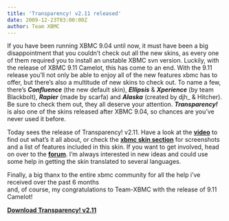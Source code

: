 ```yaml
---
title: 'Transparency! v2.11 released'
date: 2009-12-23T03:00:00Z
author: Team XBMC
---
```

If you have been running XBMC 9.04 until now, it must have been a big disappointment that you couldn’t check out all the new skins, as every one of them required you to install an unstable XBMC svn version. Luckily, with the release of XBMC 9.11 Camelot, this has come to an end. With the 9.11 release you’ll not only be able to enjoy all of the new features xbmc has to offer, but there’s also a multitude of new skins to check out. To name a few, there’s ***Confluence*** (the new default skin), ***Ellipsis*** & ***Xperience*** (by team Blackbolt), ***Rapier*** (made by scarfa) and ***Alaska*** (created by djh\_ & Hitcher). Be sure to check them out, they all deserve your attention. ***Transparency!*** is also one of the skins released after XBMC 9.04, so chances are you’ve never used it before.

 Today sees the release of Transparency! v2.11. Have a look at the [**video**](https://www.youtube.com/v/bLlUiYhPQLU&amp;hl=en&amp;fs=1&amp;rel=0&amp;hd=1&amp;autoplay=1) to find out what’s it all about, or check the [**xbmc skin section**](/article/transparency-v200-released) for screenshots and a list of features included in this skin. If you want to get involved, head on over to the [**forum**](https://forum.kodi.tv/forumdisplay.php?fid=115). I’m always interested in new ideas and could use some help in getting the skin translated to several languages.

 Finally, a big thanx to the entire xbmc community for all the help i’ve received over the past 6 months  
 and, of course, my congratulations to Team-XBMC with the release of 9.11 Camelot!

 [**Download Transparency! v2.11**](/skins/transparency/5)

 